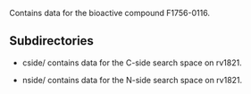 Contains data for the bioactive compound F1756-0116.

## Subdirectories

- cside/ contains data for the C-side search space on rv1821.

- nside/ contains data for the N-side search space on rv1821.

